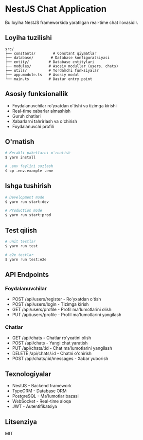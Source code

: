 # NestJS Chat Application

Bu loyiha NestJS frameworkida yaratilgan real-time chat ilovasidir.

## Loyiha tuzilishi

```
src/
├── constants/        # Constant qiymatlar
├── database/        # Database konfiguratsiyasi
├── entity/         # Database entitylari
├── modules/        # Asosiy modullar (users, chats)
├── utils/          # Yordamchi funksiyalar
├── app.module.ts   # Asosiy modul
└── main.ts         # Dastur entry point
```

## Asosiy funksionallik

- Foydalanuvchilar ro'yxatdan o'tishi va tizimga kirishi
- Real-time xabarlar almashish
- Guruh chatlari
- Xabarlarni tahrirlash va o'chirish
- Foydalanuvchi profili

## O'rnatish

```bash
# Kerakli paketlarni o'rnatish
$ yarn install

# .env faylini sozlash
$ cp .env.example .env
```

## Ishga tushirish

```bash
# Development mode
$ yarn run start:dev

# Production mode
$ yarn run start:prod
```

## Test qilish

```bash
# unit testlar
$ yarn run test

# e2e testlar
$ yarn run test:e2e
```

## API Endpoints

### Foydalanuvchilar

- POST /api/users/register - Ro'yxatdan o'tish
- POST /api/users/login - Tizimga kirish
- GET /api/users/profile - Profil ma'lumotlarini olish
- PUT /api/users/profile - Profil ma'lumotlarini yangilash

### Chatlar

- GET /api/chats - Chatlar ro'yxatini olish
- POST /api/chats - Yangi chat yaratish
- PUT /api/chats/:id - Chat ma'lumotlarini yangilash
- DELETE /api/chats/:id - Chatni o'chirish
- POST /api/chats/:id/messages - Xabar yuborish

## Texnologiyalar

- NestJS - Backend framework
- TypeORM - Database ORM
- PostgreSQL - Ma'lumotlar bazasi
- WebSocket - Real-time aloqa
- JWT - Autentifikatsiya

## Litsenziya

MIT
